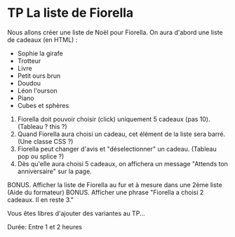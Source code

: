 # TP La liste de Fiorella

Nous allons créer une liste de Noël pour Fiorella. On aura d'abord une liste de cadeaux (en HTML) :

- Sophie la girafe
- Trotteur
- Livre
- Petit ours brun
- Doudou
- Léon l'ourson
- Piano
- Cubes et sphères

1. Fiorella doit pouvoir choisir (click) uniquement 5 cadeaux (pas 10). (Tableau ? this ?)
2. Quand Fiorella aura choisi un cadeau, cet élément de la liste sera barré. (Une classe CSS ?)
3. Fiorella peut changer d'avis et "déselectionner" un cadeau. (Tableau pop ou splice ?)
4. Dès qu'elle aura choisi 5 cadeaux, on affichera un message "Attends ton anniversaire" sur la page.

BONUS. Afficher la liste de Fiorella au fur et à mesure dans une 2ème liste (Aide du formateur)
BONUS. Afficher une phrase "Fiorella a choisi 2 cadeaux. Il en reste 3."

Vous êtes libres d'ajouter des variantes au TP...

Durée: Entre 1 et 2 heures
